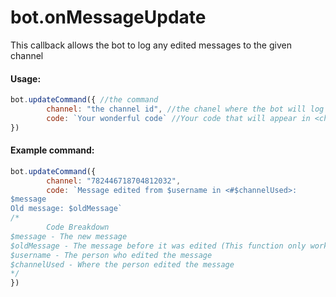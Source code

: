 # bot.onMessageUpdate

This callback allows the bot to log any edited messages to the given channel

#### Usage:

```javascript
bot.updateCommand({ //the command 
        channel: "the channel id", //the chanel where the bot will log
        code: `Your wonderful code` //Your code that will appear in <channel>
})
```

#### Example command:

```javascript
bot.updateCommand({
        channel: "782446718704812032", 
        code: `Message edited from $username in <#$channelUsed>:
$message
Old message: $oldMessage`
/*
        Code Breakdown
$message - The new message
$oldMessage - The message before it was edited (This function only works in this callback)
$username - The person who edited the message
$channelUsed - Where the person edited the message
*/
})
```

